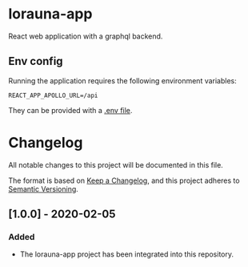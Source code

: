 # lorauna-app

React web application with a graphql backend.

## Env config

Running the application requires the following environment variables:

```
REACT_APP_APOLLO_URL=/api
```

They can be provided with a [.env file](https://github.com/motdotla/dotenv).

# Changelog

All notable changes to this project will be documented in this file.

The format is based on [Keep a Changelog](https://keepachangelog.com/en/1.0.0/),
and this project adheres to [Semantic Versioning](https://semver.org/spec/v2.0.0.html).

## [1.0.0] - 2020-02-05
### Added
- The lorauna-app project has been integrated into this repository.